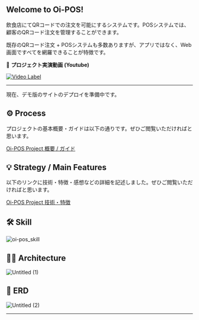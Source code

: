 Welcome to Oi-POS!
---
飲食店にてQRコードでの注文を可能にするシステムです。POSシステムでは、顧客のQRコード注文を管理することができます。

既存のQRコード注文 + POSシステムも多数ありますが、アプリではなく、Web画面ですべてを網羅できることが特徴です。

🚀 **プロジェクト実演動画 (Youtube)**

[![Video Label](http://img.youtube.com/vi/SJyZfwj6HrE/0.jpg)](https://youtu.be/SJyZfwj6HrE)

---

現在、デモ版のサイトのデプロイを準備中です。



## ⚙️ Process

プロジェクトの基本概要・ガイドは以下の通りです。ぜひご閲覧いただければと思います。

[Oi-POS Project 概要 / ガイド](https://heady-prince-088.notion.site/Oi-POS-Project-140c09c32fb04b6888a4b7d50e25af84?pvs=4)


## **💡** Strategy / Main Features

以下のリンクに技術・特徴・感想などの詳細を記述しました。ぜひご閲覧いただければと思います。

[Oi-POS Project 技術・特徴](https://www.notion.so/Oi-POS-Project-16ac044a1dbd45828aa758207b080769?pvs=4#8e710e6900df414b9d4f62b83d897463)



## 🛠️ Skill

![oi-pos_skill](https://github.com/LeeYongwoo-kor/oi-pos/assets/75498045/d4cdb430-fc9e-41f2-ae45-2adb19b297ee)

## **👷‍♀️** Architecture

![Untitled (1)](https://github.com/LeeYongwoo-kor/oi-pos/assets/75498045/4d856b92-72ba-457f-82ea-22f0cc0d99f5)



## **📐** ERD

![Untitled (2)](https://github.com/LeeYongwoo-kor/oi-pos/assets/75498045/7aae0a58-b491-445b-93dd-ba0b64a512ee)

---

